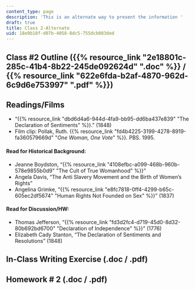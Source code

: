 ```yaml
---
content_type: page
description: 'This is an alternate way to present the information '
draft: true
title: Class 2-Alternate
uid: 18e9b18f-d07b-4058-8dc5-755dcb083ded
---
```

## Class #2 Outline ({{% resource_link "2e18801c-285c-41b4-8b22-245de092624d" ".doc" %}} / {{% resource_link "622e6fda-b2af-4870-962d-6c9d6e753997" ".pdf" %}})

## Readings/Films

- “{{% resource_link "dbd6d4a6-944d-4fa9-bb95-dd6ba437e839" "The Declaration of Sentiments" %}}.” (1848)
- Film clip: Pollak, Ruth. {{% resource_link "fd4b4225-3199-4278-8919-fa360579669d" "*One Woman, One Vote*" %}}*.* PBS. 1995.

#### **Read for Historical Background:**

- Jeanne Boydston, “{{% resource_link "4108efbc-a099-468b-960b-578e9855b0d9" "The Cult of True Womanhood" %}}”
- Angela Davis, “The Anti Slavery Movement and the Birth of Women’s Rights”
- Angelina Grimke, “{{% resource_link "e8fc7818-0ff4-4299-b65c-605ec2df5674" "Human Rights Not Founded on Sex" %}}” (1837)

#### **Read for Discussion/HW:**

- Thomas Jefferson, “{{% resource_link "fd3d2fc4-d719-45d0-8d32-80b692bd6700" "Declaration of Independence" %}}” (1776)
- Elizabeth Cady Stanton, “The Declaration of Sentiments and Resolutions” (1848)

## In-Class Writing Exercise (.doc / .pdf)

## Homework # 2 (.doc / .pdf)